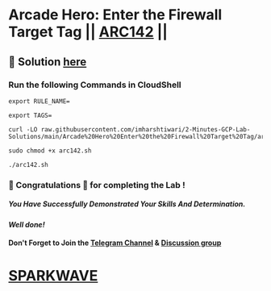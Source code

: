 # Arcade Hero: Enter the Firewall Target Tag || [ARC142](https://www.cloudskillsboost.google/focuses/85631?parent=catalog) ||

## 🔑 Solution [here](https://www.youtube.com/@sparkwave.01)

### Run the following Commands in CloudShell

```
export RULE_NAME=

export TAGS=
```
```
curl -LO raw.githubusercontent.com/imharshtiwari/2-Minutes-GCP-Lab-Solutions/main/Arcade%20Hero%20Enter%20the%20Firewall%20Target%20Tag/arc142.sh

sudo chmod +x arc142.sh

./arc142.sh
```

### 🐼 Congratulations 🎉 for completing the Lab !

##### *You Have Successfully Demonstrated Your Skills And Determination.*

#### *Well done!*

#### Don't Forget to Join the [Telegram Channel](https://t.me/sparkwave.01) & [Discussion group](https://t.me/sparkwave.01chats)

# [SPARKWAVE](https://www.youtube.com/@sparkwave.01)
